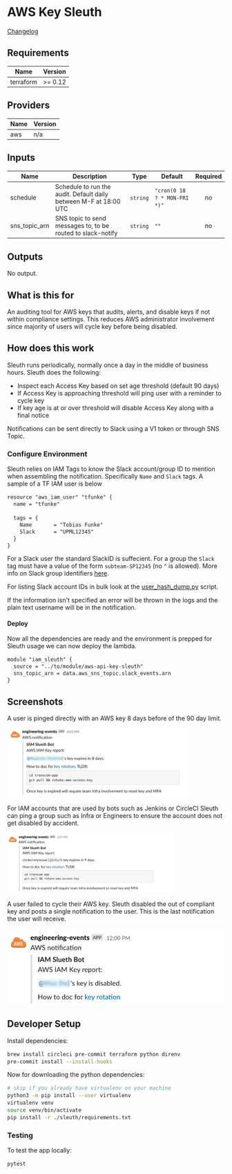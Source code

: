 # AWS Key Sleuth

[Changelog](./CHANGELOG.md)

<!-- markdownlint-disable MD013 MD033  -->
<!-- BEGINNING OF PRE-COMMIT-TERRAFORM DOCS HOOK -->
## Requirements

| Name | Version |
|------|---------|
| terraform | >= 0.12 |

## Providers

| Name | Version |
|------|---------|
| aws | n/a |

## Inputs

| Name | Description | Type | Default | Required |
|------|-------------|------|---------|:--------:|
| schedule | Schedule to run the audit. Default daily between M-F at 18:00 UTC | `string` | `"cron(0 18 ? * MON-FRI *)"` | no |
| sns\_topic\_arn | SNS topic to send messages to, to be routed to slack-notify | `string` | `""` | no |

## Outputs

No output.

<!-- END OF PRE-COMMIT-TERRAFORM DOCS HOOK -->

## What is this for

An auditing tool for AWS keys that audits, alerts, and disable keys if not within compliance settings. This reduces AWS administrator involvement since majority of users will cycle key before being disabled.

## How does this work

Sleuth runs periodically, normally once a day in the middle of business hours. Sleuth does the following:

- Inspect each Access Key based on set age threshold (default 90 days)
- If Access Key is approaching threshold will ping user with a reminder to cycle key
- If key age is at or over threshold will disable Access Key along with a final notice

Notifications can be sent directly to Slack using a V1 token or through SNS Topic.

### Configure Environment

Sleuth relies on IAM Tags to know the Slack account/group ID to mention when assembling the notification. Specifically `Name` and `Slack` tags. A sample of a TF IAM user is below

```hcl
resource "aws_iam_user" "tfunke" {
  name = "tfunke"

  tags = {
    Name       = "Tobias Funke"
    Slack      = "UPML12345"
  }
}
```

For a Slack user the standard SlackID is suffecient. For a group the `Slack` tag must have a value of the form `subteam-SP12345` (no `^` is allowed). More info on Slack group identifiers [here](https://api.slack.com/reference/surfaces/formatting#mentioning-groups).

For listing Slack account IDs in bulk look at the [user_hash_dump.py](./scripts/user_hash_dump.py) script.

If the information isn't specified an error will be thrown in the logs and the plain text username will be in the notification.

#### Deploy

Now all the dependencies are ready and the environment is prepped for Sleuth usage we can now deploy the lambda.

```hcl
module "iam_sleuth" {
  source = "../to/module/aws-api-key-sleuth"
  sns_topic_arn = data.aws_sns_topic.slack_events.arn
}
```

## Screenshots

A user is pinged directly with an AWS key 8 days before of the 90 day limit.

<img src="docs/media/readme/mention.png" style="zoom:41%;" />

For IAM accounts that are used by bots such as Jenkins or CircleCI Sleuth can ping a group such as Infra or Engineers to ensure the account does not get disabled by accident.

<img src="docs/media/readme/group.png" style="zoom:38%;" />

A user failed to cycle their AWS key. Sleuth disabled the out of compliant key and posts a single notification to the user. This is the last notification the user will receive.

<img src="docs/media/readme/disable.png" style="zoom:59%;" />

## Developer Setup

Install dependencies:

```sh
brew install circleci pre-commit terraform python direnv
pre-commit install --install-hooks
```

Now for downloading the python dependencies:

```sh
# skip if you already have virtualenv on your machine
python3 -m pip install --user virtualenv
virtualenv venv
source venv/bin/activate
pip install -r ./sleuth/requirements.txt
```

### Testing

To test the app locally:

```sh
pytest
```
